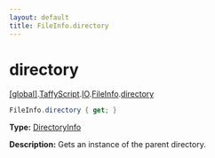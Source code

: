 ```yaml
---
layout: default
title: FileInfo.directory
---
```


# directory

[\[global\]]({{site.baseurl}}/docs/).[TaffyScript]({{site.baseurl}}/docs/TaffyScript/).[IO]({{site.baseurl}}/docs/TaffyScript/IO/).[FileInfo]({{site.baseurl}}/docs/TaffyScript/IO/FileInfo/).[directory]({{site.baseurl}}/docs/TaffyScript/IO/FileInfo/directory/)

```cs
FileInfo.directory { get; }
```

**Type:** [DirectoryInfo]({{site.baseurl}}/docs/TaffyScript/IO/DirectoryInfo)

**Description:** Gets an instance of the parent directory.
